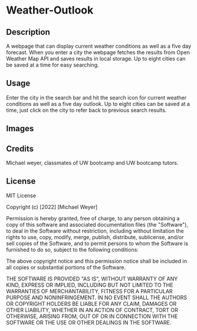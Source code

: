 # Weather-Outlook

## Description
A webpage that can display current weather conditions as well as a five day forecast.  When you enter a city the webpage fetches the results from Open Weather Map API and saves results in local storage.  Up to eight cities can be saved at a time for easy searching.  

## Usage
Enter the city in the search bar and hit the search icon for current weather conditions as well as a five day outlook.  Up to eight cities can be saved at a time, just click on the city to refer back to previous search results.

## Images



## Credits
Michael weyer, classmates of UW bootcamp and UW bootcamp tutors.

## License
MIT License

Copyright (c) [2022] [Michael Weyer]

Permission is hereby granted, free of charge, to any person obtaining a copy
of this software and associated documentation files (the "Software"), to deal
in the Software without restriction, including without limitation the rights
to use, copy, modify, merge, publish, distribute, sublicense, and/or sell
copies of the Software, and to permit persons to whom the Software is
furnished to do so, subject to the following conditions:

The above copyright notice and this permission notice shall be included in all
copies or substantial portions of the Software.

THE SOFTWARE IS PROVIDED "AS IS", WITHOUT WARRANTY OF ANY KIND, EXPRESS OR
IMPLIED, INCLUDING BUT NOT LIMITED TO THE WARRANTIES OF MERCHANTABILITY,
FITNESS FOR A PARTICULAR PURPOSE AND NONINFRINGEMENT. IN NO EVENT SHALL THE
AUTHORS OR COPYRIGHT HOLDERS BE LIABLE FOR ANY CLAIM, DAMAGES OR OTHER
LIABILITY, WHETHER IN AN ACTION OF CONTRACT, TORT OR OTHERWISE, ARISING FROM,
OUT OF OR IN CONNECTION WITH THE SOFTWARE OR THE USE OR OTHER DEALINGS IN THE
SOFTWARE.